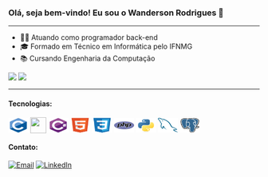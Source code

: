 ### Olá, seja bem-vindo! Eu sou o Wanderson Rodrigues 👋

---

- 👨‍💻 Atuando como programador back-end
- 🎓 Formado em Técnico em Informática pelo IFNMG
- 📚 Cursando Engenharia da Computação

<div>
    <img height="180em" src="https://github-readme-stats.vercel.app/api?username=WanRod&show_icons=true&theme=tokyonight">
    <img height="180em" src="https://github-readme-stats.vercel.app/api/top-langs/?username=WanRod&layout=compact&theme=tokyonight">
</div>

---

#### Tecnologias:

<div style="display: inline_block;">
    <img align="center" alt="" height="30" width="40" src="https://raw.githubusercontent.com/devicons/devicon/master/icons/c/c-original.svg">
    <img align="center" alt="" height="32" width="32" src="https://user-images.githubusercontent.com/25181517/121405754-b4f48f80-c95d-11eb-8893-fc325bde617f.png">
    <img align="center" alt="" height="30" width="40" src="https://raw.githubusercontent.com/devicons/devicon/master/icons/csharp/csharp-original.svg">
    <img align="center" alt="" height="30" width="40" src="https://raw.githubusercontent.com/devicons/devicon/master/icons/html5/html5-original.svg">
    <img align="center" alt="" height="30" width="40" src="https://raw.githubusercontent.com/devicons/devicon/master/icons/css3/css3-original.svg">
    <img align="center" alt="" height="30" width="40" src="https://raw.githubusercontent.com/devicons/devicon/master/icons/php/php-original.svg">
    <img align="center" alt="" height="30" width="40" src="https://raw.githubusercontent.com/devicons/devicon/master/icons/python/python-original.svg">
    <img align="center" alt="" height="30" width="40" src="https://raw.githubusercontent.com/devicons/devicon/master/icons/mysql/mysql-original.svg">
    <img align="center" alt="" height="30" width="40" src="https://raw.githubusercontent.com/devicons/devicon/master/icons/postgresql/postgresql-original.svg">
</div>

#### Contato:
  
[![Email](https://img.shields.io/badge/Gmail-D14836?style=for-the-badge&logo=gmail&logoColor=white)](mailto:wanrod1010@gmail.com)
[![LinkedIn](https://img.shields.io/badge/LinkedIn-0077B5?style=for-the-badge&logo=linkedin&logoColor=white)](https://www.linkedin.com/in/wanrod/)
